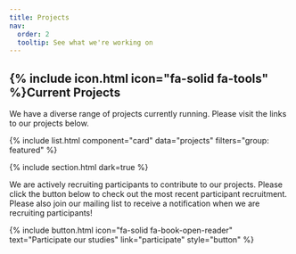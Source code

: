 ```yaml
---
title: Projects
nav:
  order: 2
  tooltip: See what we're working on
---
```


## {% include icon.html icon="fa-solid fa-tools" %}Current Projects

We have a diverse range of projects currently running. Please visit the links to our projects below.  

{% include list.html component="card" data="projects" filters="group: featured" %}

{% include section.html dark=true %}

We are actively recruiting participants to contribute to our projects. Please click the button below to check out the most recent participant recruitment. Please also join our mailing list to receive a notification when we are recruiting participants! 

{%
  include button.html
  icon="fa-solid fa-book-open-reader"
  text="Participate our studies"
  link="participate"
  style="button"
%}